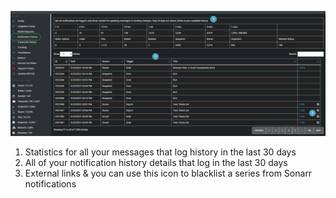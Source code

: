 ![notification-history.png](../../assets/screenshots/website/notification-history.png)

1. Statistics for all your messages that log history in the last 30 days
1. All of your notification history details that log in the last 30 days
1. External links & you can use this icon to blacklist a series from Sonarr notifications
